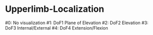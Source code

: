 # Upperlimb-Localization
#0: No visualization
#1: DoF1 Plane of Elevation
#2: DoF2 Elevation
#3: DoF3 Internal/External
#4: DoF4 Extension/Flexion
